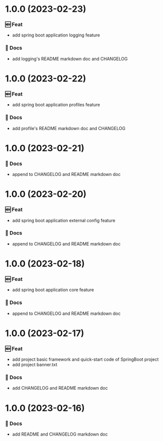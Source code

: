 # 1.0.0 (2023-02-23)

### 🆕 Feat

- add spring boot application logging feature

### 📝 Docs

- add logging's README markdown doc and CHANGELOG

# 1.0.0 (2023-02-22)

### 🆕 Feat

- add spring boot application profiles feature

### 📝 Docs

- add profile's README markdown doc and CHANGELOG

# 1.0.0 (2023-02-21)

### 📝 Docs

- append to CHANGELOG and README markdown doc

# 1.0.0 (2023-02-20)

### 🆕 Feat

- add spring boot application external config feature

### 📝 Docs

- append to CHANGELOG and README markdown doc

# 1.0.0 (2023-02-18)

### 🆕 Feat

- add spring boot application core feature

### 📝 Docs

- append to CHANGELOG and README markdown doc

# 1.0.0 (2023-02-17)

### 🆕 Feat

- add project basic framework and quick-start code of SpringBoot project
- add project banner.txt

### 📝 Docs

- add CHANGELOG and README markdown doc

# 1.0.0 (2023-02-16)

### 📝 Docs

- add README and CHANGELOG markdown doc
